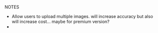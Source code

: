 NOTES

- Allow users to upload multiple images. will increase accuracy but also will increase cost... maybe for premium version?
- 